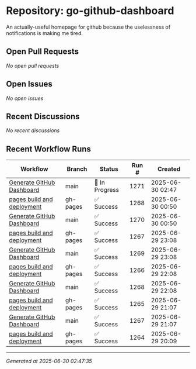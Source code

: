 # Repository: go-github-dashboard

An actually-useful homepage for github because the uselessness of notifications is making me tired.

## Open Pull Requests


*No open pull requests*


## Open Issues


*No open issues*


## Recent Discussions


*No recent discussions*


## Recent Workflow Runs


| Workflow | Branch | Status | Run # | Created |
|----------|--------|--------|-------|---------|
| [Generate GitHub Dashboard](https://github.com/go-wbg/go-github-dashboard/actions/runs/15962661893) | main | 🔄 In Progress | 1271 | 2025-06-30 02:47 |
| [pages build and deployment](https://github.com/go-wbg/go-github-dashboard/actions/runs/15961314224) | gh-pages | ✅ Success | 1268 | 2025-06-30 00:50 |
| [Generate GitHub Dashboard](https://github.com/go-wbg/go-github-dashboard/actions/runs/15961310292) | main | ✅ Success | 1270 | 2025-06-30 00:50 |
| [pages build and deployment](https://github.com/go-wbg/go-github-dashboard/actions/runs/15960346019) | gh-pages | ✅ Success | 1267 | 2025-06-29 23:08 |
| [Generate GitHub Dashboard](https://github.com/go-wbg/go-github-dashboard/actions/runs/15960343666) | main | ✅ Success | 1269 | 2025-06-29 23:08 |
| [pages build and deployment](https://github.com/go-wbg/go-github-dashboard/actions/runs/15959870431) | gh-pages | ✅ Success | 1266 | 2025-06-29 22:08 |
| [Generate GitHub Dashboard](https://github.com/go-wbg/go-github-dashboard/actions/runs/15959867210) | main | ✅ Success | 1268 | 2025-06-29 22:08 |
| [pages build and deployment](https://github.com/go-wbg/go-github-dashboard/actions/runs/15959393572) | gh-pages | ✅ Success | 1265 | 2025-06-29 21:07 |
| [Generate GitHub Dashboard](https://github.com/go-wbg/go-github-dashboard/actions/runs/15959390823) | main | ✅ Success | 1267 | 2025-06-29 21:07 |
| [pages build and deployment](https://github.com/go-wbg/go-github-dashboard/actions/runs/15958939641) | gh-pages | ✅ Success | 1264 | 2025-06-29 20:09 |



---
*Generated at 2025-06-30 02:47:35*

